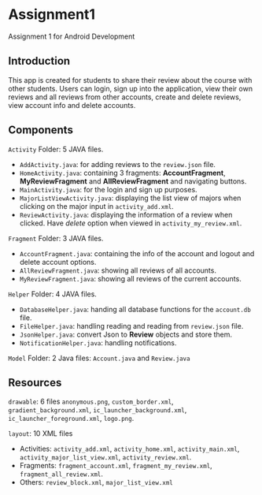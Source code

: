 # Assignment1
Assignment 1 for Android Development
 
## Introduction
This app is created for students to share their review about the course with other students. Users can login, sign up into the application, view their own reviews and all reviews from other accounts, create and delete reviews, view account info and delete accounts.

## Components
`Activity` Folder: 5 JAVA files.
- `AddActivity.java`: for adding reviews to the `review.json` file.
- `HomeActivity.java`: containing 3 fragments: **AccountFragment**, **MyReviewFragment** and **AllReviewFragment** and navigating buttons.
- `MainActivity.java`: for the login and sign up purposes.
- `MajorListViewActivity.java`: displaying the list view of majors when clicking on the major input in `activity_add.xml`.
- `ReviewActivity.java`: displaying the information of a review when clicked. Have *delete* option when viewed in `activity_my_review.xml`.

`Fragment` Folder: 3 JAVA files.
- `AccountFragment.java`: containing the info of the account and logout and delete account options.
- `AllReviewFragment.java`: showing all reviews of all accounts.
- `MyReviewFragment.java`: showing all reviews of the current accounts.

`Helper` Folder: 4 JAVA files.
- `DatabaseHelper.java`: handing all database functions for the `account.db` file.
- `FileHelper.java`: handling reading and reading from `review.json` file.
- `JsonHelper.java`: convert Json to **Review** objects and store them.
- `NotificationHelper.java`: handling notifications.

`Model` Folder: 2 Java files: `Account.java` and `Review.java`

## Resources
`drawable`: 6 files `anonymous.png`, `custom_border.xml`, `gradient_background.xml`, `ic_launcher_background.xml`, `ic_launcher_foreground.xml`, `logo.png`.

`layout`: 10 XML files
- Activities: `activity_add.xml`, `activity_home.xml`, `activity_main.xml`, `activity_major_list_view.xml`, `activity_review.xml`.
- Fragments: `fragment_account.xml`, `fragment_my_review.xml`, `fragment_all_review.xml`.
- Others: `review_block.xml`, `major_list_view.xml`

